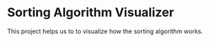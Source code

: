 # Sorting Algorithm Visualizer
This project helps us to to visualize how the sorting algorithm works.

